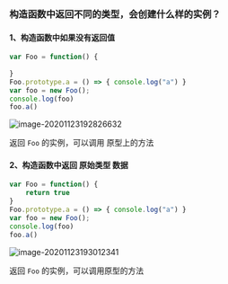 ### 构造函数中返回不同的类型，会创建什么样的实例？

#### 1、构造函数中如果没有返回值

```js
var Foo = function() {
    
}
Foo.prototype.a = () => { console.log("a") }
var foo = new Foo();
console.log(foo)
foo.a()
```

![image-20201123192826632](https://gitee.com/wu_kang0718/image/raw/master//20201123192828269.png)

返回 `Foo` 的实例，可以调用 原型上的方法

#### 2、构造函数中返回 原始类型 数据

```js
var Foo = function() {
    return true
}
Foo.prototype.a = () => { console.log("a") }
var foo = new Foo();
console.log(foo)
foo.a()
```

![image-20201123193012341](https://gitee.com/wu_kang0718/image/raw/master//20201123193013261.png)

返回 `Foo` 的实例，可以调用原型的方法

